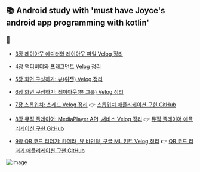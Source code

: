 ## 📚 Android study with 'must have Joyce's android app programming with kotlin'
### 📝 
- [3장 레이아웃 에디터와 레이아웃 파일 Velog 정리](https://velog.io/@yesue/Must-Have-Jayce%EC%9D%98-%EC%95%88%EB%93%9C%EB%A1%9C%EC%9D%B4%EB%93%9C-%EC%95%B1%ED%94%84%EB%A1%9C%EA%B7%B8%EB%9E%98%EB%B0%8D-%EB%A0%88%EC%9D%B4%EC%95%84%EC%9B%83-%EC%97%90%EB%94%94%ED%84%B0%EC%99%80-%EB%A0%88%EC%9D%B4%EC%95%84%EC%9B%83-%ED%8C%8C%EC%9D%BC)

- [4장 액티비티와 프래그먼트 Velog 정리](https://velog.io/@yesue/Must-Have-Joyce%EC%9D%98-%EC%95%88%EB%93%9C%EB%A1%9C%EC%9D%B4%EB%93%9C-%EC%95%B1%ED%94%84%EB%A1%9C%EA%B7%B8%EB%9E%98%EB%B0%8D-%ED%99%94%EB%A9%B4-%EC%A0%9C%EC%96%B4%ED%95%98%EA%B8%B0%EC%95%A1%ED%8B%B0%EB%B9%84%ED%8B%B0%EC%99%80-%ED%94%84%EB%9E%98%EA%B7%B8%EB%A8%BC%ED%8A%B8)
- [5장 화면 구성하기: 뷰(위젯) Velog 정리](https://velog.io/@yesue/Must-Have-Joyce%EC%9D%98-%EC%95%88%EB%93%9C%EB%A1%9C%EC%9D%B4%EB%93%9C-%EC%95%B1%ED%94%84%EB%A1%9C%EA%B7%B8%EB%9E%98%EB%B0%8D-5%EC%9E%A5-%ED%99%94%EB%A9%B4-%EA%B5%AC%EC%84%B1%ED%95%98%EA%B8%B0-%EB%B7%B0%EC%9C%84%EC%A0%AF)
- [6장 화면 구성하기: 레이아웃(뷰 그룹) Velog 정리](https://velog.io/@yesue/Must-Have-Joyce%EC%9D%98-%EC%95%88%EB%93%9C%EB%A1%9C%EC%9D%B4%EB%93%9C-%EC%95%B1%ED%94%84%EB%A1%9C%EA%B7%B8%EB%9E%98%EB%B0%8D-5%EC%9E%A5-%ED%99%94%EB%A9%B4-%EA%B5%AC%EC%84%B1%ED%95%98%EA%B8%B0-%EB%A0%88%EC%9D%B4%EC%95%84%EC%9B%83%EB%B7%B0-%EA%B7%B8%EB%A3%B9)
- [7장 스톱워치: 스레드 Velog 정리](https://velog.io/@yesue/Must-Have-Joyce%EC%9D%98-%EC%95%88%EB%93%9C%EB%A1%9C%EC%9D%B4%EB%93%9C-%EC%95%B1%ED%94%84%EB%A1%9C%EA%B7%B8%EB%9E%98%EB%B0%8D-7%EC%9E%A5-%EC%8A%A4%ED%86%B1%EC%9B%8C%EC%B9%98) 👉 [스톱워치 애플리케이션 구현 GitHub](https://github.com/yesue2/StopWatch_App)
- [8장 뮤직 플레이어: MediaPlayer API, 서비스 Velog 정리](https://velog.io/@woga1999/Android-Foreground-Service-%ED%8F%AC%EA%B7%B8%EB%9D%BC%EC%9A%B4%EB%93%9C-%EC%84%9C%EB%B9%84%EC%8A%A4) 👉 [뮤직 플레이어 애플리케이션 구현 GitHub](https://github.com/yesue2/MediaPlayer_App)

- [9장 QR 코드 리더기: 카메라, 뷰 바인딩, 구글 ML 키트 Velog 정리](https://velog.io/@yesue/Must-Have-Joyce%EC%9D%98-%EC%95%88%EB%93%9C%EB%A1%9C%EC%9D%B4%EB%93%9C-%EC%95%B1%ED%94%84%EB%A1%9C%EA%B7%B8%EB%9E%98%EB%B0%8D-9%EC%9E%A5-QR-%EC%BD%94%EB%93%9C-%EB%A6%AC%EB%8D%94%EA%B8%B0-%EC%B9%B4%EB%A9%94%EB%9D%BC-%EB%B7%B0-%EB%B0%94%EC%9D%B8%EB%94%A9-%EA%B5%AC%EA%B8%80-ML-%ED%82%A4%ED%8A%B8) 👉 [QR 코드 리더기 애플리케이션 구현 GitHub](https://github.com/yesue2/QRCodeReader_App)


![image](https://github.com/yesue2/AndroidStudio_study/assets/108323785/79bb865e-0520-471a-8139-4f2a5d463fff)
